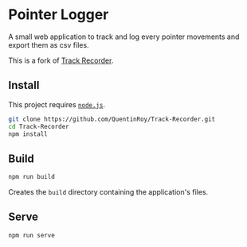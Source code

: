 # Pointer Logger

A small web application to track and log every pointer movements and export them as csv files.

This is a fork of [Track Recorder](https://github.com/QuentinRoy/Track-Recorder).

## Install

This project requires [`node.js`](https://nodejs.org/en).

```sh
git clone https://github.com/QuentinRoy/Track-Recorder.git
cd Track-Recorder
npm install
```

## Build

```sh
npm run build
```

Creates the `build` directory containing the application's files.

## Serve

```sh
npm run serve
```
